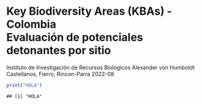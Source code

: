 Key Biodiversity Areas (KBAs) - Colombia  
Evaluación de potenciales detonantes por sitio
================
Instituto de Investigación de Recursos Biológicos Alexander von
Humboldt  
Castellanos, Fierro, Rincon-Parra
2022-08

``` r
print("HOLA")
```

    ## [1] "HOLA"
